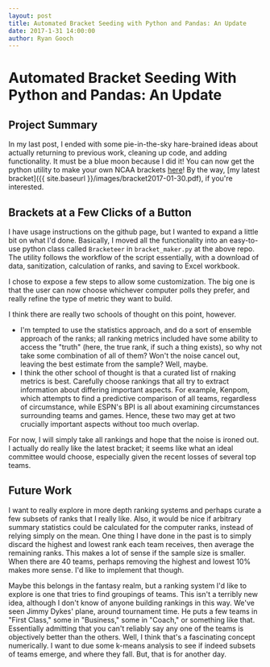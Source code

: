 ```yaml
---
layout: post
title: Automated Bracket Seeding with Python and Pandas: An Update
date: 2017-1-31 14:00:00
author: Ryan Gooch
---
```


# Automated Bracket Seeding With Python and Pandas: An Update

## Project Summary

In my last post, I ended with some pie-in-the-sky hare-brained ideas about actually returning to previous work, cleaning up code, and adding functionality. It must be a blue moon because I did it! You can now get the python utility to make your own NCAA brackets [here](https://github.com/ryangooch/automated_ncaa_bb_bracket)! By the way, [my latest bracket]({{ site.baseurl }}/images/bracket2017-01-30.pdf), if you're interested.

## Brackets at a Few Clicks of a Button

I have usage instructions on the github page, but I wanted to expand a little bit on what I'd done. Basically, I moved all the functionality into an easy-to-use python class called ` Bracketeer ` in `bracket_maker.py` at the above repo. The utility follows the workflow of the script essentially, with a download of data, sanitization, calculation of ranks, and saving to Excel workbook.

I chose to expose a few steps to allow some customization. The big one is that the user can now choose whichever computer polls they prefer, and really refine the type of metric they want to build.

 I think there are really two schools of thought on this point, however. 
 
 * I'm tempted to use the statistics approach, and do a sort of ensemble approach of the ranks; all ranking metrics included have some ability to access the "truth" (here, the true rank, if such a thing exists), so why not take some combination of all of them? Won't the noise cancel out, leaving the best estimate from the sample? Well, maybe. 
 * I think the other school of thought is that a curated list of rnaking metrics is best. Carefully choose rankings that all try to extract information about differing important aspects. For example, Kenpom, which attempts to find a predictive comparison of all teams, regardless of circumstance, while ESPN's BPI is all about examining circumstances surrounding teams and games. Hence, these two may get at two crucially important aspects without too much overlap.
 
 For now, I will simply take all rankings and hope that the noise is ironed out. I actually do really like the latest bracket; it seems like what an ideal committee would choose, especially given the recent losses of several top teams.
 
## Future Work
I want to really explore in more depth ranking systems and perhaps curate a few subsets of ranks that I really like. Also, it would be nice if arbitrary summary statistics could be calculated for the computer ranks, instead of relying simply on the mean. One thing I have done in the past is to simply discard the highest and lowest rank each team receives, then average the remaining ranks. This makes a lot of sense if the sample size is smaller. When there are 40 teams, perhaps removing the highest and lowest 10% makes more sense. I'd like to implement that though.

Maybe this belongs in the fantasy realm, but a ranking system I'd like to explore is one that tries to find groupings of teams. This isn't a terribly new idea, although I don't know of anyone building rankings in this way. We've seen Jimmy Dykes' plane, around tournament time. He puts a few teams in "First Class," some in "Business," some in "Coach," or something like that. Essentially admitting that you can't reliably say any one of the teams is objectively better than the others. Well, I think that's a fascinating concept numerically. I want to due some k-means analysis to see if indeed subsets of teams emerge, and where they fall. But, that is for another day.